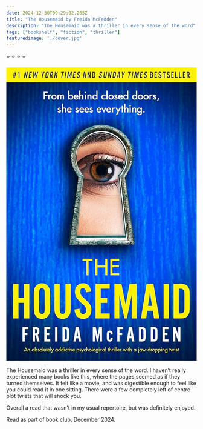 ```yaml
---    
date: 2024-12-30T09:29:02.255Z
title: "The Housemaid by Freida McFadden"
description: "The Housemaid was a thriller in every sense of the word"
tags: ["bookshelf", "fiction", "thriller"]
featuredimage: './cover.jpg'
---   
```

⭐ ⭐ ⭐ ⭐ 

![](./cover.jpg)
<br/>

The Housemaid was a thriller in every sense of the word. I haven’t really experienced many books like this, where the pages seemed as if they turned themselves. It felt like a movie, and was digestible enough to feel like you could read it in one sitting. There were a few completely left of centre plot twists that will shock you. 


Overall a read that wasn’t in my usual repertoire, but was definitely enjoyed. 

Read as part of book club, December 2024.

